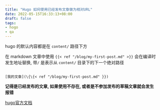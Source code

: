 ```yaml
---
title: "Hugo 如何使用已经发布文章做为相对URL"
date: 2022-05-15T16:33:13+08:00
draft: false
tags:
- hogo
- qa
---
```


hugo 的默认内容都是在 `content/` 路径下方

在 markdown 文章中使用 `{{< ref "/blog/my-first-post.md" >}}` 会在编译时发生地址替换, 带`/` 是表示从 `content/` 目录下的下一个绝对路径


```

[我的文章](\{\{< ref "/blog/my-first-post.md" }})

```

**记得是已经发布的文章, 如果使用不存在, 或者是不参加发布的草稿文章就会发生报错**

[hugo官方文档](https://gohugo.io/content-management/cross-references/)
